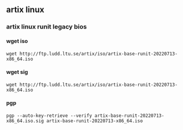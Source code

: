 ## artix linux
### artix linux runit legacy bios

#### wget iso

    wget http://ftp.ludd.ltu.se/artix/iso/artix-base-runit-20220713-x86_64.iso
  
#### wget sig

    wget http://ftp.ludd.ltu.se/artix/iso/artix-base-runit-20220713-x86_64.iso

#### pgp

    pgp --auto-key-retrieve --verify artix-base-runit-20220713-x86_64.iso.sig artix-base-runit-20220713-x86_64.iso
